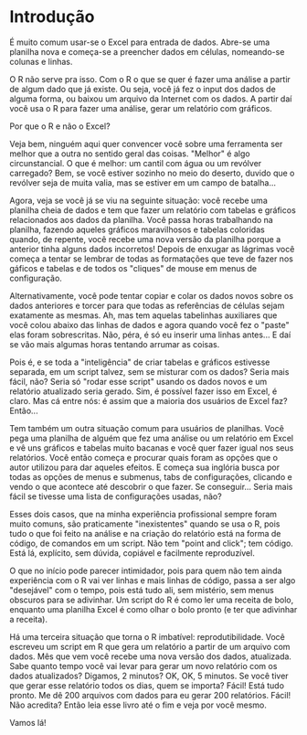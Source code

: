 # Introdução

É muito comum usar-se o Excel para entrada de dados. Abre-se uma planilha
nova e começa-se a preencher dados em células, nomeando-se colunas e linhas.

O R não serve pra isso. Com o R o que se quer é fazer uma análise a
partir de algum dado que já existe. Ou seja, você já fez
o input dos dados de alguma forma, ou baixou um arquivo da Internet
com os dados. A partir daí você usa o R para fazer uma análise, gerar
um relatório com gráficos.

Por que o R e não o Excel?

Veja bem, ninguém aqui quer convencer você sobre uma ferramenta
ser melhor que a outra no sentido geral das coisas. "Melhor" é algo
circunstancial. O que é melhor: um cantil com água ou um revólver
carregado? Bem, se você estiver sozinho no meio do deserto, duvido que
o revólver seja de muita valia, mas se estiver em um campo de batalha...

Agora, veja se você já se viu na seguinte situação: você recebe uma
planilha cheia de dados e tem que fazer um relatório com tabelas e
gráficos relacionados aos dados da planilha. Você passa horas trabalhando
na planilha, fazendo aqueles gráficos maravilhosos e tabelas coloridas
quando, de repente, você recebe uma nova versão da planilha porque a 
anterior tinha alguns dados incorretos! Depois de enxugar as lágrimas
você começa a tentar se lembrar de todas as formatações que teve de
fazer nos gáficos e tabelas e de todos os "cliques" de mouse em menus
de configuração.

Alternativamente, você pode tentar copiar e colar os dados novos sobre
os dados anteriores e torcer para que todas as referências de células
sejam exatamente as mesmas. Ah, mas tem aquelas tabelinhas auxiliares que
você colou abaixo das linhas de dados e agora quando você fez o "paste"
elas foram sobrescritas. Não, péra, é só eu inserir uma linhas antes...
E daí se vão mais algumas horas tentando arrumar as coisas.

Pois é, e se toda a "inteligência" de criar tabelas e gráficos estivesse
separada, em um script talvez, sem se misturar com os dados? Seria mais
fácil, não? Seria só "rodar esse script" usando os dados novos e um relatório
atualizado seria gerado. Sim, é possível fazer isso em Excel, é claro.
Mas cá entre nós: é assim que a maioria dos usuários de Excel faz? Então...

Tem também um outra situação comum para usuários de planilhas. Você
pega uma planilha de alguém que fez uma análise ou um relatório em
Excel e vê uns gráficos e tabelas muito bacanas e você quer fazer
igual nos seus relatórios. Você então começa e procurar quais foram
as opções que o autor utilizou para dar aqueles efeitos. E começa
sua inglória busca por todas as opções de menus e submenus, tabs
de configurações, clicando e vendo o que acontece até descobrir
o que fazer. Se conseguir... Seria mais fácil se tivesse uma lista
 de configurações usadas, não?

Esses dois casos, que na minha experiência profissional sempre
foram muito comuns, são praticamente "inexistentes" quando se usa
o R, pois tudo o que foi feito na análise e na criação do relatório
está na forma de código, de comandos em um script. Não tem "point and
click"; tem código. Está lá, explícito, sem dúvida, copiável e facilmente
reproduzível.

O que no início pode parecer intimidador, pois para quem não tem ainda
experiência com o R vai ver linhas e mais linhas de código, passa a 
ser algo "desejável" com o tempo, pois está tudo ali, sem mistério,
sem menus obscuros para se adivinhar. Um script do R é como ler
uma receita de bolo, enquanto uma planilha Excel é como olhar o bolo
pronto (e ter que adivinhar a receita).

Há uma terceira situação que torna o R imbatível: reprodutibilidade.
Você escreveu um script em R que gera um relatório a partir de um
arquivo com dados. Mês que vem você recebe uma nova versão dos dados,
atualizada. Sabe quanto tempo você vai levar para gerar um novo
relatório com os dados atualizados? Digamos, 2 minutos? OK, OK, 5 minutos.
Se você tiver que gerar esse relatório todos os dias, quem se importa?
Fácil! Está tudo pronto. Me dê 200 arquivos com dados para eu gerar
200 relatórios. Fácil! Não acredita? Então leia esse livro até o fim
e veja por você mesmo.

Vamos lá!
